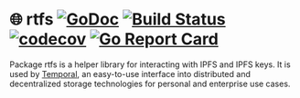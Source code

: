 # 🌐 rtfs [![GoDoc](https://godoc.org/github.com/RTradeLtd/rtfs?status.svg)](https://godoc.org/github.com/RTradeLtd/rtfs) [![Build Status](https://travis-ci.com/RTradeLtd/rtfs.svg?branch=master)](https://travis-ci.com/RTradeLtd/rtfs) [![codecov](https://codecov.io/gh/RTradeLtd/rtfs/branch/master/graph/badge.svg)](https://codecov.io/gh/RTradeLtd/rtfs) [![Go Report Card](https://goreportcard.com/badge/github.com/RTradeLtd/rtfs)](https://goreportcard.com/report/github.com/RTradeLtd/rtfs)

Package rtfs is a helper library for interacting with IPFS and IPFS keys. It is used by [Temporal](https://github.com/RTradeLtd/Temporal), an easy-to-use interface into distributed and decentralized storage technologies for personal and enterprise use cases.
